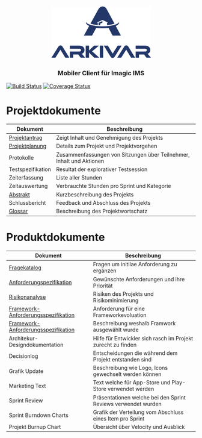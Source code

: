 <h1 align="center">
  <img src="docs/images/full_logo_blue.png" alt="Arkivar">
</h1>
<h3 align="center">Mobiler Client für Imagic IMS</h4>

[![Build Status](https://travis-ci.org/IMSmobile/app.svg?branch=master)](https://travis-ci.org/IMSmobile/app)
[![Coverage Status](https://coveralls.io/repos/github/IMSmobile/app/badge.svg)](https://coveralls.io/github/IMSmobile/app)


# Projektdokumente

| Dokument          | Beschreibung                                                         |
|-------------------|----------------------------------------------------------------------|
| [Projektantrag](docs/projektantrag.pdf)     | Zeigt Inhalt und Genehmigung des Projekts                                            |
| [Projektplanung](docs/projektplan.md)    | Details zum Projekt und Projektvorgehen                              |
| Protokolle        | Zusammenfassungen von Sitzungen über Teilnehmer, Inhalt und Aktionen |
| Testspezifikation | Resultat der explorativer Testsession                                |
| Zeiterfassung     | Liste aller Stunden                                                  |
| Zeitauswertung    | Verbrauchte Stunden pro Sprint und Kategorie                         |
| [Abstrakt](docs/abstract.md)          | Kurzbeschreibung des Projekts                                        |
| Schlussbericht    | Feedback und Abschluss des Projekts                                  |
| [Glossar](docs/glossary.md)           | Beschreibung des Projektwortschatz                                   |

# Produktdokumente

| Dokument                            | Beschreibung                                                  |
|-------------------------------------|---------------------------------------------------------------|
| [Fragekatalog](docs/questions.md)                        | Fragen um initilae Anforderung zu ergänzen                    |
| [Anforderungspezifikation](docs/spec.md)            | Gewünschte Anforderungen und ihre Priorität                   |
| [Risikonanalyse](docs/risikoanalyse.md)                      | Risiken des Projekts und Risikominimierung                    |
| [Framework-Anforderungsspezifikation](docs/frameworkanforderungen.md) | Anforderung für eine Frameworkevoluation                      |
| [Framework-Anforderungsspezifikation](docs/frameworkanforderungen.md)              | Beschreibung weshalb Framwork ausgewählt wurde                |
| Architekur-Designdokumentation      | Hilfe für Entwickler sich rasch im Projekt zurecht zu finden  |
| Decisionlog                         | Entscheidungen die während dem Projekt entstanden sind        |
| Grafik Update                       | Beschreibung wie Logo, Icons gewechselt werden können         |
| Marketing Text                      | Text welche für App-Store und Play-Store verwendet werden     |
| Sprint Review                       | Präsentationen welche bei den Sprint Reviews verwendet wurden |
| Sprint Burndown Charts              | Grafik der Verteilung vom Abschluss eines Item pro Sprint     |
| Projekt Burnup Chart                | Übersicht über Velocity und Ausblick                          |

